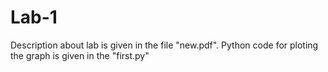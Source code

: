 # Lab-1
Description about lab is given in the file "new.pdf".
Python code for ploting the graph is given in the "first.py" 
